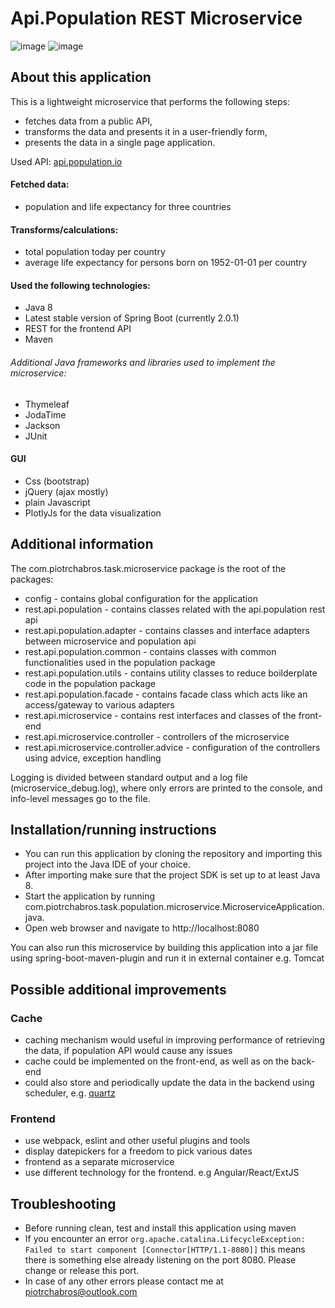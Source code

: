 # Api.Population REST Microservice 

![image](https://user-images.githubusercontent.com/29580834/39666092-51f4d33a-509e-11e8-8a2b-c44b12aa998a.png)
![image](https://user-images.githubusercontent.com/29580834/39666095-5b057f92-509e-11e8-9c36-2eb01ad394ba.png)

## About this application

This is a lightweight microservice that performs the following steps: 
* fetches data from a public API,
* transforms the data and presents it in a user-friendly form,
* presents the data in a single page application.

Used API: [api.population.io](http://api.population.io)

#### Fetched data:

- population and life expectancy for three countries

#### Transforms/calculations: 

- total population today per country
- average life expectancy for persons born on 1952-01-01 per country

#### Used the following technologies:
* Java 8
* Latest stable version of Spring Boot (currently 2.0.1)
* REST for the frontend API
* Maven

###### Additional Java frameworks and libraries used to implement the microservice:
 * Thymeleaf
 * JodaTime
 * Jackson
 * JUnit

#### GUI

- Css (bootstrap)
- jQuery (ajax mostly)
- plain Javascript
- PlotlyJs for the data visualization

## Additional information

The com.piotrchabros.task.microservice package is the root of the packages:
* config - contains global configuration for the application
* rest.api.population - contains classes related with the api.population rest api
* rest.api.population.adapter - contains classes and interface adapters between microservice and population api
* rest.api.population.common - contains classes with common functionalities used in the population package
* rest.api.population.utils - contains utility classes to reduce boilderplate code in the population package
* rest.api.population.facade - contains facade class which acts like an access/gateway to various adapters
* rest.api.microservice - contains rest interfaces and classes of the front-end
* rest.api.microservice.controller - controllers of the microservice
* rest.api.microservice.controller.advice - configuration of the controllers using advice, exception handling 

Logging is divided between standard output and a log file (microservice_debug.log), where only errors are printed to the console, and info-level messages go to the file. 

## Installation/running instructions

* You can run this application by cloning the repository and importing this project into the Java IDE of your choice.
* After importing make sure that the project SDK is set up to at least Java 8.
* Start the application by running com.piotrchabros.task.population.microservice.MicroserviceApplication.java.
* Open web browser and navigate to http://localhost:8080

You can also run this microservice by building this application into a jar file using spring-boot-maven-plugin and run it in external container e.g. Tomcat

## Possible additional improvements

### Cache
* caching mechanism would useful in improving performance of retrieving the data, if population API would cause any issues
* cache could be implemented on the front-end, as well as on the back-end
* could also store and periodically update the data in the backend using scheduler, e.g. [quartz](http://www.quartz-scheduler.org/)

### Frontend
* use webpack, eslint and other useful plugins and tools
* display datepickers for a freedom to pick various dates
* frontend as a separate microservice
* use different technology for the frontend. e.g Angular/React/ExtJS

## Troubleshooting

* Before running clean, test and install this application using maven
* If you encounter an error `org.apache.catalina.LifecycleException: Failed to start component [Connector[HTTP/1.1-8080]]` this means there is something else already listening on the port 8080. Please change or release this port.
* In case of any other errors please contact me at piotrchabros@outlook.com
